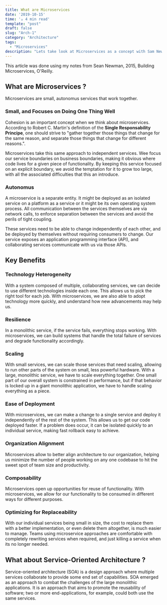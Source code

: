 ```yaml
---
title: What are Microservices
date: '2019-10-15'
time: '☕️ 4 min read'
template: "post"
draft: false
slug: "Arch-1"
category: "Architecture"
tags:
  - "Microservices"
description: "Lets take look at Microservices as a concept with Sam Newman."
---
```


This article was done using my notes from Sean Newman, 2015, Building Microservices, O'Reilly.

## What are Microservices ?

Microservices are small, autonomus services that work together.

### Small, and Focuses on Doing One Thing Well

Cohesion is an important concept when we think about microservices. According to Robert C. Martin's definition of the **Single Responsability Principe**, one should strive to "gather together those things that change for the same reason, and separate those things that change for different reasons.".

Microservices take this same approach to independent services. Wee focus our service boundaries on business boundaries, making it obvious where code lives for a given piece of functionality. By keeping this service focused on an explicit boundary, we avoid the temptation for it to grow too large, with all the associated difficulties that this an introduce.

### Autonomus

A microservice is a separate entity. It might be deployed as an isolated service on a platform as a service or it might be its own operating system process. All communication between the services themselves are via network calls, to enforce separation between the services and avoid the perils of tight coupling.

These services need to be able to change independently of each other, and be deployed by themselves without requiring consumers to change. Our service exposes an application programming interface (API), and collaborating services communicate with us via those APIs.

## Key Benefits

### Technology Heterogeneity

With a system composed of multiple, collaborating services, we can decide to use different technologies inside each one. This allows us to pick the right tool for each job. With microservices, we are also able to adopt technology more quickly, and understand how new advancements may help us.

### Resilience

In a monolithic service, if the service fails, everything stops working. With microservices, we can build systems that handle the total failure of services and degrade functionality accordingly.

### Scaling

With small services, we can scale those services that need scaling, allowing to run other parts of the system on small, less powerful hardware. With a large, monolithic service, we have to scale everything together. One small part of our overall system is constrained in performance, but if that behavior is locked up in a giant monolithic application, we have to handle scaling everything as a piece.

### Ease of Deployment

With microservices, we can make a change to a single service and deploy it independently of the rest of the system. This allows us to get our code deployed faster. If a problem does occur, it can be isolated quickly to an individual service, making fast rollback easy to achieve.

### Organization Alignment

Microservices allow to better align architecture to our organization, helping us minimize the number of people working on any one codebase to hit the sweet spot of team size and productivity.

### Composability

Microservices open up opportunities for reuse of functionality. With microservices, we allow for our functionality to be consumed in different ways for different purposes.

### Optimizing for Replaceability

With our individual services being small in size, the cost to replace them with a better implementation, or even delete them altogether, is much easier to manage. Teams using microservice approaches are comfortable with completely rewriting services when required, and just killing a service when its no longer needed.

## What about Service-Oriented Architecture ?

Service-oriented architecture (SOA) is a design approach where multiple services collaborate to provide some end set of capabilities. SOA emerged as an approach to combat the challenges of the large monolithic applications. It is an approach that aims to promote the reusability of software; two or more end-applications, for example, could both use the same services.
